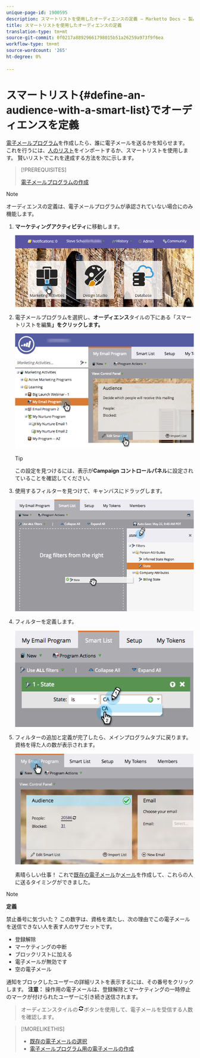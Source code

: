 ```yaml
---
unique-page-id: 1900595
description: スマートリストを使用したオーディエンスの定義 — Marketto Docs — 製品ドキュメント
title: スマートリストを使用したオーディエンスの定義
translation-type: tm+mt
source-git-commit: 0f0217a88929661798015b51a26259a973f9f6ea
workflow-type: tm+mt
source-wordcount: '265'
ht-degree: 0%

---
```



# スマートリスト{#define-an-audience-with-a-smart-list}でオーディエンスを定義

[電子メールプログラム](/help/marketo/product-docs/email-marketing/email-programs/creating-an-email-program/create-an-email-program.md)を作成したら、誰に電子メールを送るかを知らせます。 これを行うには、[人のリスト](/help/marketo/product-docs/email-marketing/email-programs/managing-people-in-email-programs/define-an-audience-by-importing-a-list.md)をインポートするか、スマートリストを使用します。 賢いリストでこれを達成する方法を次に示します。

>[!PREREQUISITES]
>
>[電子メールプログラムの作成](/help/marketo/product-docs/email-marketing/email-programs/creating-an-email-program/create-an-email-program.md)

>[!NOTE]
>
>オーディエンスの定義は、電子メールプログラムが承認されていない場合にのみ機能します。

1. **マーケティングアクティビティ**&#x200B;に移動します。

   ![](assets/login-marketing-activities.png)

1. 電子メールプログラムを選択し、**オーディエンス**&#x200B;タイルの下にある「スマートリストを編集&#x200B;**」をクリックします。**

   ![](assets/2017-05-22-09-46-37.png)

   >[!TIP]
   >
   >この設定を見つけるには、表示が&#x200B;**Campaign コントロールパネル**&#x200B;に設定されていることを確認してください。

1. 使用するフィルターを見つけて、キャンバスにドラッグします。

   ![](assets/dragstate.png)

1. フィルターを定義します。

   ![](assets/image2014-9-12-11-3a1-3a14.png)

1. フィルターの追加と定義が完了したら、メインプログラムタブに戻ります。 資格を得た人の数が表示されます。

   ![](assets/myemailprogram.jpg)

   素晴らしい仕事！ これで[既存の電子メール](/help/marketo/product-docs/email-marketing/email-programs/email-program-actions/choose-an-existing-email.md)か[メール](/help/marketo/product-docs/email-marketing/email-programs/email-program-actions/create-an-email-for-an-email-program.md)を作成して、これらの人に送るタイミングができました。

>[!NOTE]
>
>**定義**
>
>禁止番号に気づいた？ この数字は、資格を満たし、次の理由でこの電子メールを送信できない人を表す人のサブセットです。
>
>* 登録解除
>* マーケティングの中断
>* ブロックリストに加える
>* 電子メールが無効です
>* 空の電子メール

>
>
通知をブロックしたユーザーの詳細リストを表示するには、その番号をクリックします。 **注意：** 操作用の電子メールは、登録解除とマーケティングの一時停止のマークが付けられたユーザーに引き続き送信されます。
>
>オーディエンスタイルの![—](assets/image2014-10-23-16-3a32-3a36.png)ボタンを使用して、電子メールを受信する人数を確認します。

>[!MORELIKETHIS]
>
>* [既存の電子メールの選択](/help/marketo/product-docs/email-marketing/email-programs/email-program-actions/choose-an-existing-email.md)
>* [電子メールプログラム用の電子メールの作成](/help/marketo/product-docs/email-marketing/email-programs/email-program-actions/create-an-email-for-an-email-program.md)


